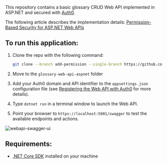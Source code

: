 This repository contains a basic glossary CRUD Web API implemented in ASP.NET and secured with [Auth0](https://auth0.com/).

The following article describes the implementation details: [Permission-Based Security for ASP.NET Web APIs](https://auth0.com/blog/permission-based-security-for-aspnet-webapi/)

## To run this application:

1. Clone the repo with the following command: 

   ```bash
   git clone --branch add-permission --single-branch https://github.com/auth0-blog/glossary-web-api-aspnet.git
   ```

2. Move to the `glossary-web-api-aspnet` folder 

3. Add your Auth0 domain and API identifier to the `appsettings.json` configuration file (see [Registering the Web API with Auth0](https://auth0.com/blog/aspnet-web-api-authorization/#Registering-the-API-application-with-Auth0) for more details).

4. Type `dotnet run` in a terminal window to launch the Web API.

5. Point your browser to `https://localhost:5001/swagger` to test the available endpoints and actions.

![webapi-swagger-ui](https://images.ctfassets.net/23aumh6u8s0i/1rNBChKdbCr9fKdpbbYcKR/014f6ace0411febc726959cd88ed8e6a/protected-swagger-ui-webapi.png)

## Requirements:

- [.NET Core SDK](https://dotnet.microsoft.com/download/dotnet/current) installed on your machine
